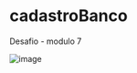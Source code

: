# cadastroBanco
Desafio - modulo 7

![image](https://user-images.githubusercontent.com/19276720/235416022-87401664-ceb8-446e-8d79-562498cee459.png)
